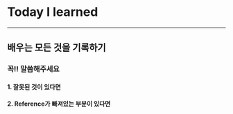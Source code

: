 # Today I learned

-------------------------

## 배우는 모든 것을 기록하기



### 꼭!! 말씀해주세요

#### 1. 잘못된 것이 있다면

#### 2. Reference가 빠져있는 부분이 있다면

